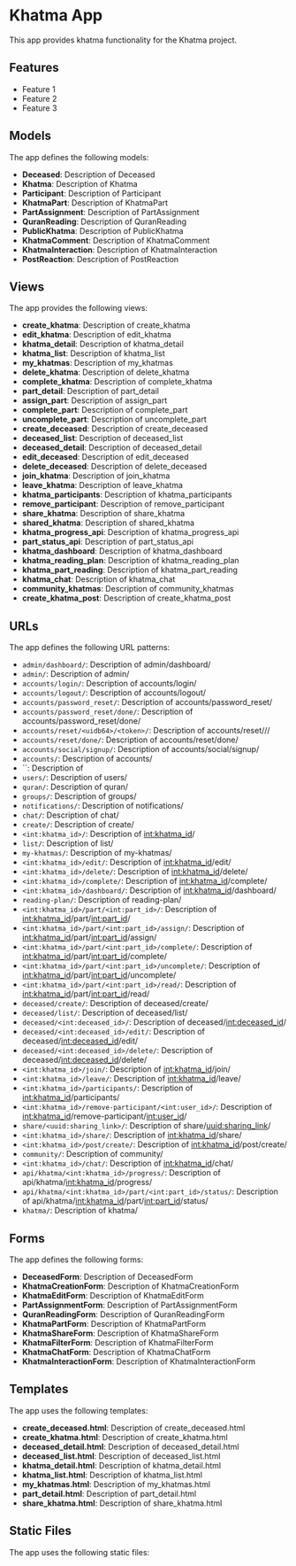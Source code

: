 # Khatma App

This app provides khatma functionality for the Khatma project.

## Features

- Feature 1
- Feature 2
- Feature 3

## Models

The app defines the following models:

- **Deceased**: Description of Deceased
- **Khatma**: Description of Khatma
- **Participant**: Description of Participant
- **KhatmaPart**: Description of KhatmaPart
- **PartAssignment**: Description of PartAssignment
- **QuranReading**: Description of QuranReading
- **PublicKhatma**: Description of PublicKhatma
- **KhatmaComment**: Description of KhatmaComment
- **KhatmaInteraction**: Description of KhatmaInteraction
- **PostReaction**: Description of PostReaction

## Views

The app provides the following views:

- **create_khatma**: Description of create_khatma
- **edit_khatma**: Description of edit_khatma
- **khatma_detail**: Description of khatma_detail
- **khatma_list**: Description of khatma_list
- **my_khatmas**: Description of my_khatmas
- **delete_khatma**: Description of delete_khatma
- **complete_khatma**: Description of complete_khatma
- **part_detail**: Description of part_detail
- **assign_part**: Description of assign_part
- **complete_part**: Description of complete_part
- **uncomplete_part**: Description of uncomplete_part
- **create_deceased**: Description of create_deceased
- **deceased_list**: Description of deceased_list
- **deceased_detail**: Description of deceased_detail
- **edit_deceased**: Description of edit_deceased
- **delete_deceased**: Description of delete_deceased
- **join_khatma**: Description of join_khatma
- **leave_khatma**: Description of leave_khatma
- **khatma_participants**: Description of khatma_participants
- **remove_participant**: Description of remove_participant
- **share_khatma**: Description of share_khatma
- **shared_khatma**: Description of shared_khatma
- **khatma_progress_api**: Description of khatma_progress_api
- **part_status_api**: Description of part_status_api
- **khatma_dashboard**: Description of khatma_dashboard
- **khatma_reading_plan**: Description of khatma_reading_plan
- **khatma_part_reading**: Description of khatma_part_reading
- **khatma_chat**: Description of khatma_chat
- **community_khatmas**: Description of community_khatmas
- **create_khatma_post**: Description of create_khatma_post

## URLs

The app defines the following URL patterns:

- `admin/dashboard/`: Description of admin/dashboard/
- `admin/`: Description of admin/
- `accounts/login/`: Description of accounts/login/
- `accounts/logout/`: Description of accounts/logout/
- `accounts/password_reset/`: Description of accounts/password_reset/
- `accounts/password_reset/done/`: Description of accounts/password_reset/done/
- `accounts/reset/<uidb64>/<token>/`: Description of accounts/reset/<uidb64>/<token>/
- `accounts/reset/done/`: Description of accounts/reset/done/
- `accounts/social/signup/`: Description of accounts/social/signup/
- `accounts/`: Description of accounts/
- ``: Description of 
- `users/`: Description of users/
- `quran/`: Description of quran/
- `groups/`: Description of groups/
- `notifications/`: Description of notifications/
- `chat/`: Description of chat/
- `create/`: Description of create/
- `<int:khatma_id>/`: Description of <int:khatma_id>/
- `list/`: Description of list/
- `my-khatmas/`: Description of my-khatmas/
- `<int:khatma_id>/edit/`: Description of <int:khatma_id>/edit/
- `<int:khatma_id>/delete/`: Description of <int:khatma_id>/delete/
- `<int:khatma_id>/complete/`: Description of <int:khatma_id>/complete/
- `<int:khatma_id>/dashboard/`: Description of <int:khatma_id>/dashboard/
- `reading-plan/`: Description of reading-plan/
- `<int:khatma_id>/part/<int:part_id>/`: Description of <int:khatma_id>/part/<int:part_id>/
- `<int:khatma_id>/part/<int:part_id>/assign/`: Description of <int:khatma_id>/part/<int:part_id>/assign/
- `<int:khatma_id>/part/<int:part_id>/complete/`: Description of <int:khatma_id>/part/<int:part_id>/complete/
- `<int:khatma_id>/part/<int:part_id>/uncomplete/`: Description of <int:khatma_id>/part/<int:part_id>/uncomplete/
- `<int:khatma_id>/part/<int:part_id>/read/`: Description of <int:khatma_id>/part/<int:part_id>/read/
- `deceased/create/`: Description of deceased/create/
- `deceased/list/`: Description of deceased/list/
- `deceased/<int:deceased_id>/`: Description of deceased/<int:deceased_id>/
- `deceased/<int:deceased_id>/edit/`: Description of deceased/<int:deceased_id>/edit/
- `deceased/<int:deceased_id>/delete/`: Description of deceased/<int:deceased_id>/delete/
- `<int:khatma_id>/join/`: Description of <int:khatma_id>/join/
- `<int:khatma_id>/leave/`: Description of <int:khatma_id>/leave/
- `<int:khatma_id>/participants/`: Description of <int:khatma_id>/participants/
- `<int:khatma_id>/remove-participant/<int:user_id>/`: Description of <int:khatma_id>/remove-participant/<int:user_id>/
- `share/<uuid:sharing_link>/`: Description of share/<uuid:sharing_link>/
- `<int:khatma_id>/share/`: Description of <int:khatma_id>/share/
- `<int:khatma_id>/post/create/`: Description of <int:khatma_id>/post/create/
- `community/`: Description of community/
- `<int:khatma_id>/chat/`: Description of <int:khatma_id>/chat/
- `api/khatma/<int:khatma_id>/progress/`: Description of api/khatma/<int:khatma_id>/progress/
- `api/khatma/<int:khatma_id>/part/<int:part_id>/status/`: Description of api/khatma/<int:khatma_id>/part/<int:part_id>/status/
- `khatma/`: Description of khatma/

## Forms

The app defines the following forms:

- **DeceasedForm**: Description of DeceasedForm
- **KhatmaCreationForm**: Description of KhatmaCreationForm
- **KhatmaEditForm**: Description of KhatmaEditForm
- **PartAssignmentForm**: Description of PartAssignmentForm
- **QuranReadingForm**: Description of QuranReadingForm
- **KhatmaPartForm**: Description of KhatmaPartForm
- **KhatmaShareForm**: Description of KhatmaShareForm
- **KhatmaFilterForm**: Description of KhatmaFilterForm
- **KhatmaChatForm**: Description of KhatmaChatForm
- **KhatmaInteractionForm**: Description of KhatmaInteractionForm

## Templates

The app uses the following templates:

- **create_deceased.html**: Description of create_deceased.html
- **create_khatma.html**: Description of create_khatma.html
- **deceased_detail.html**: Description of deceased_detail.html
- **deceased_list.html**: Description of deceased_list.html
- **khatma_detail.html**: Description of khatma_detail.html
- **khatma_list.html**: Description of khatma_list.html
- **my_khatmas.html**: Description of my_khatmas.html
- **part_detail.html**: Description of part_detail.html
- **share_khatma.html**: Description of share_khatma.html

## Static Files

The app uses the following static files:

